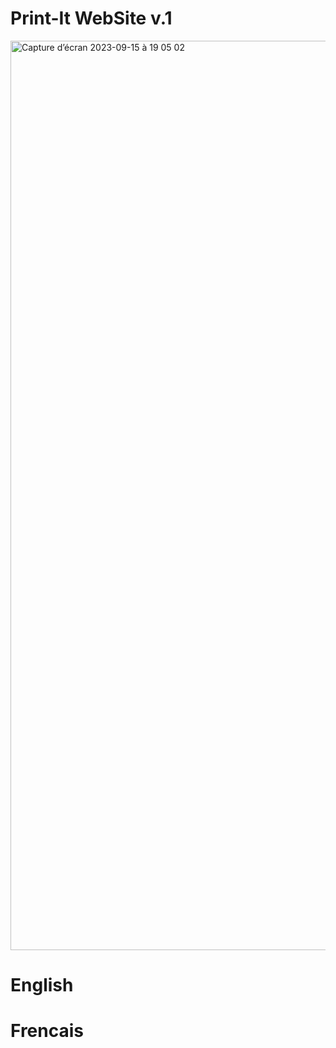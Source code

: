 # Print-It WebSite v.1

<img width="1455" alt="Capture d’écran 2023-09-15 à 19 05 02" src="https://github.com/John-Laguerre/print-it/assets/137527343/a2bead7b-caab-4b8a-8c79-2197024bacbc">

# English



# Frencais



